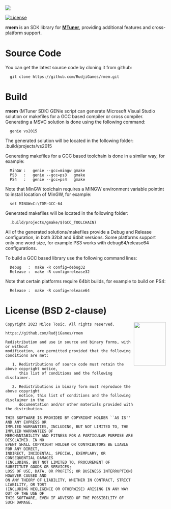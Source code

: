 <img src="https://rudji.com/images/lib/rmem.png"/>

[![License](https://img.shields.io/badge/license-BSD--2%20clause-blue.svg)](https://github.com/RudjiGames/rmem/blob/master/LICENSE)

**rmem** is an SDK library for [**MTuner**](https://github.com/milostosic/MTuner), providing additional features and cross-platform support.

Source Code
======

You can get the latest source code by cloning it from github:

      git clone https://github.com/RudjiGames/rmem.git 

Build
======

**rmem** (MTuner SDK) GENie script can generate Microsoft Visual Studio solution or 
makefiles for a GCC based compiler or cross compiler. Generating a MSVC
solution is done using the following command:

      genie vs2015

The generated solution will be located in the following folder:
   .build/projects/vs2015

Generating makefiles for a GCC based toolchain is done in a similar way, for
example:

      MinGW :   genie --gcc=mingw gmake
      PS3   :   genie --gcc=ps3   gmake
      PS4   :   genie --gcc=ps4   gmake

Note that MinGW toolchain requires a MINGW environment variable pointint to
install location of MinGW, for example:

      set MINGW=C:\TDM-GCC-64

Generated makefiles will be located in the following folder:

      .build/projects/gmake/$(GCC_TOOLCHAIN)

All of the generated solutions/makefiles provide a Debug and Release configuration,
in both 32bit and 64bit versions. Some platforms support only one word size, for 
example PS3 works with debug64/release64 configurations.

To build a GCC based library use the following command lines:

      Debug   :  make -R config=debug32
      Release :  make -R config=release32

Note that certain platforms require 64bit builds, for example to build on PS4:

      Release :  make -R config=release64

License (BSD 2-clause)
======

<a href="http://opensource.org/licenses/BSD-2-Clause" target="_blank">
<img align="right" src="https://opensource.org/wp-content/uploads/2022/10/osi-badge-dark.svg" width="100" height="137">
</a>

	Copyright 2023 Milos Tosic. All rights reserved.
	
	https://github.com/RudjiGames/rmem
	
	Redistribution and use in source and binary forms, with or without
	modification, are permitted provided that the following conditions are met:
	
	   1. Redistributions of source code must retain the above copyright notice,
	      this list of conditions and the following disclaimer.
	
	   2. Redistributions in binary form must reproduce the above copyright
	      notice, this list of conditions and the following disclaimer in the
	      documentation and/or other materials provided with the distribution.
	
	THIS SOFTWARE IS PROVIDED BY COPYRIGHT HOLDER ``AS IS'' AND ANY EXPRESS OR
	IMPLIED WARRANTIES, INCLUDING, BUT NOT LIMITED TO, THE IMPLIED WARRANTIES OF
	MERCHANTABILITY AND FITNESS FOR A PARTICULAR PURPOSE ARE DISCLAIMED. IN NO
	EVENT SHALL COPYRIGHT HOLDER OR CONTRIBUTORS BE LIABLE FOR ANY DIRECT,
	INDIRECT, INCIDENTAL, SPECIAL, EXEMPLARY, OR CONSEQUENTIAL DAMAGES
	(INCLUDING, BUT NOT LIMITED TO, PROCUREMENT OF SUBSTITUTE GOODS OR SERVICES;
	LOSS OF USE, DATA, OR PROFITS; OR BUSINESS INTERRUPTION) HOWEVER CAUSED AND
	ON ANY THEORY OF LIABILITY, WHETHER IN CONTRACT, STRICT LIABILITY, OR TORT
	(INCLUDING NEGLIGENCE OR OTHERWISE) ARISING IN ANY WAY OUT OF THE USE OF
	THIS SOFTWARE, EVEN IF ADVISED OF THE POSSIBILITY OF SUCH DAMAGE. 
